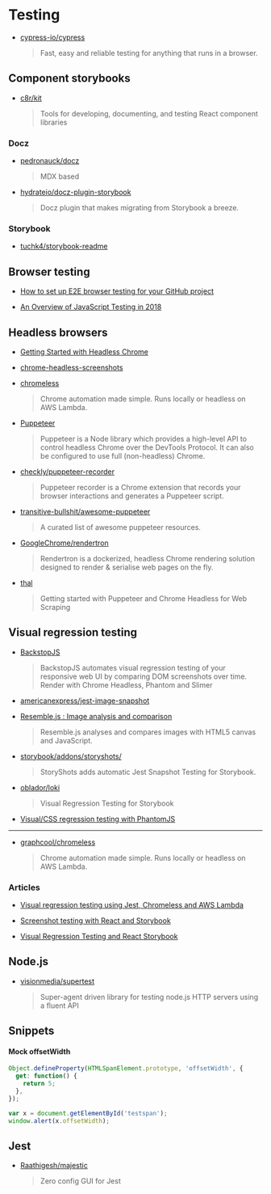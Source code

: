# Testing

- [cypress-io/cypress](https://github.com/cypress-io/cypress)

  > Fast, easy and reliable testing for anything that runs in a browser.

## Component storybooks

- [c8r/kit](https://github.com/c8r/kit)

  > Tools for developing, documenting, and testing React component libraries

### Docz

- [pedronauck/docz](https://github.com/pedronauck/docz)

  > MDX based

- [hydrateio/docz-plugin-storybook](https://github.com/hydrateio/docz-plugin-storybook)

  > Docz plugin that makes migrating from Storybook a breeze.

### Storybook

- [tuchk4/storybook-readme](https://github.com/tuchk4/storybook-readme)

## Browser testing

- [How to set up E2E browser testing for your GitHub project](https://hackernoon.com/how-to-set-up-e2e-browser-testing-for-your-github-project-89c24e15a84#.k0ww3req1)

- [An Overview of JavaScript Testing in 2018](https://medium.com/welldone-software/an-overview-of-javascript-testing-in-2018-f68950900bc3)

## Headless browsers

- [Getting Started with Headless Chrome](https://developers.google.com/web/updates/2017/04/headless-chrome)

- [chrome-headless-screenshots](https://github.com/schnerd/chrome-headless-screenshots)

- [chromeless](https://github.com/graphcool/chromeless)

  > Chrome automation made simple. Runs locally or headless on AWS Lambda.

- [Puppeteer](https://github.com/GoogleChrome/puppeteer)

  > Puppeteer is a Node library which provides a high-level API to control headless Chrome over the DevTools Protocol. It can also be configured to use full (non-headless) Chrome.

- [checkly/puppeteer-recorder](https://github.com/checkly/puppeteer-recorder)

  > Puppeteer recorder is a Chrome extension that records your browser interactions and generates a Puppeteer script.

- [transitive-bullshit/awesome-puppeteer](https://github.com/transitive-bullshit/awesome-puppeteer)

  > A curated list of awesome puppeteer resources.

- [GoogleChrome/rendertron](https://github.com/GoogleChrome/rendertron)

  > Rendertron is a dockerized, headless Chrome rendering solution designed to render & serialise web pages on the fly.

- [thal](https://github.com/emadehsan/thal)
  > Getting started with Puppeteer and Chrome Headless for Web Scraping

## Visual regression testing

- [BackstopJS](https://github.com/garris/BackstopJS)

  > BackstopJS automates visual regression testing of your responsive web UI by comparing DOM screenshots over time.
  > Render with Chrome Headless, Phantom and Slimer

- [americanexpress/jest-image-snapshot](https://github.com/americanexpress/jest-image-snapshot)

- [Resemble.js : Image analysis and comparison](https://huddle.github.io/Resemble.js/)

  > Resemble.js analyses and compares images with HTML5 canvas and JavaScript.

- [storybook/addons/storyshots/](https://github.com/storybooks/storybook/tree/master/addons/storyshots)

  > StoryShots adds automatic Jest Snapshot Testing for Storybook.

- [oblador/loki](https://github.com/oblador/loki)

  > Visual Regression Testing for Storybook

- [Visual/CSS regression testing with PhantomJS](https://github.com/Huddle/PhantomCSS)

---

- [graphcool/chromeless](https://github.com/graphcool/chromeless)
  > Chrome automation made simple. Runs locally or headless on AWS Lambda.

### Articles

- [Visual regression testing using Jest, Chromeless and AWS Lambda](https://novemberfive.co/blog/visual-regression-testing-jest-chromeless-lambda/)

- [Screenshot testing with React and Storybook](https://medium.com/bleeding-edge/screenshot-testing-with-react-and-storybook-19ab7e49ec92)

- [Visual Regression Testing and React Storybook](https://www.robinwieruch.de/visual-regression-testing-react-storybook/)

## Node.js

- [visionmedia/supertest](https://github.com/visionmedia/supertest)

  > Super-agent driven library for testing node.js HTTP servers using a fluent API

## Snippets

#### Mock offsetWidth

```js
Object.defineProperty(HTMLSpanElement.prototype, 'offsetWidth', {
  get: function() {
    return 5;
  },
});

var x = document.getElementById('testspan');
window.alert(x.offsetWidth);
```

## Jest

- [Raathigesh/majestic](https://github.com/Raathigesh/majestic)

  > Zero config GUI for Jest
